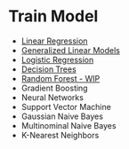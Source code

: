 # Train Model
- [Linear Regression](https://github.com/danielrferreira/pySETTV/tree/main/04%20-%20Train/Linear%20Regression)
- [Generalized Linear Models](https://github.com/danielrferreira/pySETTV/tree/main/04%20-%20Train/Generalized%20Linear%20Regression)
- [Logistic Regression](https://github.com/danielrferreira/pySETTV/tree/main/04%20-%20Train/Logistic%20Regression)
- [Decision Trees](https://github.com/danielrferreira/pySETTV/tree/main/04%20-%20Train/Decision%20Tree)
- [Random Forest - WIP](https://github.com/danielrferreira/pySETTV/blob/main/04%20-%20Train/Random%20Forest/readme.md)
- Gradient Boosting
- Neural Networks
- Support Vector Machine
- Gaussian Naive Bayes
- Multinominal Naive Bayes
- K-Nearest Neighbors
